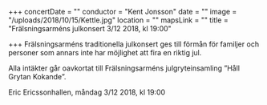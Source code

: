 +++
concertDate = ""
conductor = "Kent Jonsson"
date = ""
image = "/uploads/2018/10/15/Kettle.jpg"
location = ""
mapsLink = ""
title = "Frälsningsarméns julkonsert 3/12 2018, kl 19:00"

+++
Frälsningsarméns traditionella julkonsert ges till förmån för familjer och personer som annars inte har möjlighet att fira en riktig jul.

Alla intäkter går oavkortat till Frälsningsarméns julgryteinsamling ”Håll Grytan Kokande”.

Eric Ericssonhallen, måndag 3/12 2018, kl 19:00